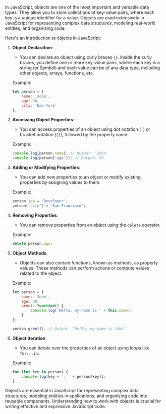 In JavaScript, objects are one of the most important and versatile data types. They allow you to store collections of key-value pairs, where each key is a unique identifier for a value. Objects are used extensively in JavaScript for representing complex data structures, modeling real-world entities, and organizing code.

Here's an introduction to objects in JavaScript:

1. **Object Declaration**:
   - You can declare an object using curly braces `{}`. Inside the curly braces, you define one or more key-value pairs, where each key is a string (or Symbol) and each value can be of any data type, including other objects, arrays, functions, etc.

   Example:
   ```javascript
   let person = {
       name: 'John',
       age: 30,
       city: 'New York'
   };
   ```

2. **Accessing Object Properties**:
   - You can access properties of an object using dot notation (`.`) or bracket notation (`[]`), followed by the property name.

   Example:
   ```javascript
   console.log(person.name); // Output: 'John'
   console.log(person['age']); // Output: 30
   ```

3. **Adding or Modifying Properties**:
   - You can add new properties to an object or modify existing properties by assigning values to them.

   Example:
   ```javascript
   person.job = 'Developer';
   person['city'] = 'San Francisco';
   ```

4. **Removing Properties**:
   - You can remove properties from an object using the `delete` operator.

   Example:
   ```javascript
   delete person.age;
   ```

5. **Object Methods**:
   - Objects can also contain functions, known as methods, as property values. These methods can perform actions or compute values related to the object.

   Example:
   ```javascript
   let person = {
       name: 'John',
       age: 30,
       greet: function() {
           console.log('Hello, my name is ' + this.name);
       }
   };

   person.greet(); // Output: 'Hello, my name is John'
   ```

6. **Object Iteration**:
   - You can iterate over the properties of an object using loops like `for...in`.

   Example:
   ```javascript
   for (let key in person) {
       console.log(key + ': ' + person[key]);
   }
   ```

Objects are essential in JavaScript for representing complex data structures, modeling entities in applications, and organizing code into reusable components. Understanding how to work with objects is crucial for writing effective and expressive JavaScript code.